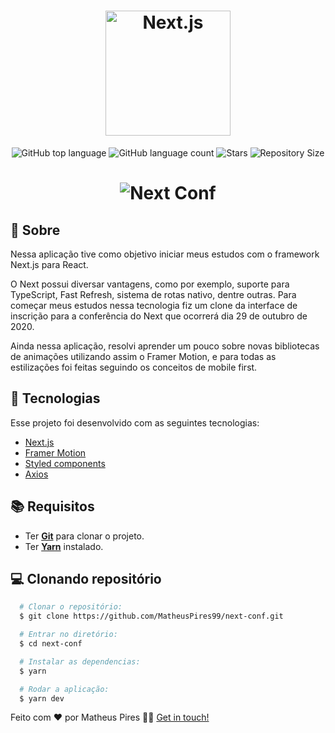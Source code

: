 <h1 align="center">
    <img alt="Next.js" src="https://ik.imagekit.io/hwyksvj4iv/next_RwLqeUGhvD.svg" width="200px" />
</h1>

<p align="center">
    <img alt="GitHub top language" src="https://img.shields.io/github/languages/top/MatheusPires99/next-conf?color=000000">
    <img alt="GitHub language count" src="https://img.shields.io/github/languages/count/MatheusPires99/next-conf?color=000000">
    <img alt="Stars" src="https://img.shields.io/github/stars/MatheusPires99/next-conf?color=000000">
    <img alt="Repository Size" src="https://img.shields.io/github/repo-size/MatheusPires99/next-conf?color=000000">
</p>

<h1 align="center">
    <img alt="Next Conf" src="https://res.cloudinary.com/matheuspires/image/upload/v1598801459/next_gqsre6.gif" />
</h1>

## :page_with_curl: Sobre
Nessa aplicação tive como objetivo iniciar meus estudos com o framework Next.js para React.

O Next possui diversar vantagens, como por exemplo, suporte para TypeScript, Fast Refresh, sistema de rotas nativo, dentre outras. Para começar meus estudos nessa tecnologia fiz um clone da interface de inscrição para a conferência do Next que ocorrerá dia 29 de outubro de 2020.

Ainda nessa aplicação, resolvi aprender um pouco sobre novas bibliotecas de animações utilizando assim o Framer Motion, e para todas as estilizações foi feitas seguindo os conceitos de mobile first.

## :hammer: Tecnologias
Esse projeto foi desenvolvido com as seguintes tecnologias:

- [Next.js](https://nextjs.org/)
- [Framer Motion](https://www.framer.com/motion/)
- [Styled components](https://styled-components.com/docs)
- [Axios](https://github.com/axios/axios)

## :books: Requisitos
- Ter [**Git**](https://git-scm.com/) para clonar o projeto.
- Ter [**Yarn**](https://classic.yarnpkg.com/en/docs/install) instalado.

## :computer: Clonando repositório
```bash
  # Clonar o repositório:
  $ git clone https://github.com/MatheusPires99/next-conf.git

  # Entrar no diretório:
  $ cd next-conf

  # Instalar as dependencias:
  $ yarn

  # Rodar a aplicação:
  $ yarn dev
```

Feito com ❤️ por Matheus Pires 👋🏻 [Get in touch!](https://github.com/MatheusPires99)

